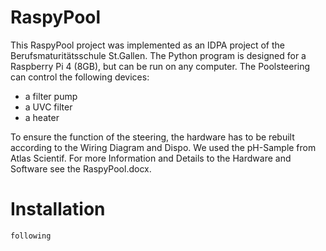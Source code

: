 # RaspyPool
This RaspyPool project was implemented as an IDPA project of the Berufsmaturitätsschule St.Gallen. The Python program is designed for a Raspberry Pi 4 (8GB), 
but can be run on any computer. The Poolsteering can control the following devices:
- a filter pump
- a UVC filter 
- a heater

To ensure the function of the steering, the hardware has to be rebuilt according to the Wiring Diagram and Dispo. We used the pH-Sample from Atlas Scientif. 
For more Information and Details to the Hardware and Software see the RaspyPool.docx.

# Installation
    following
